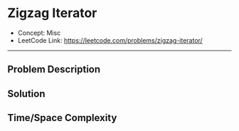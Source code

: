 # Zigzag Iterator

- Concept: Misc
- LeetCode Link: https://leetcode.com/problems/zigzag-iterator/

---

## Problem Description

## Solution

## Time/Space Complexity

